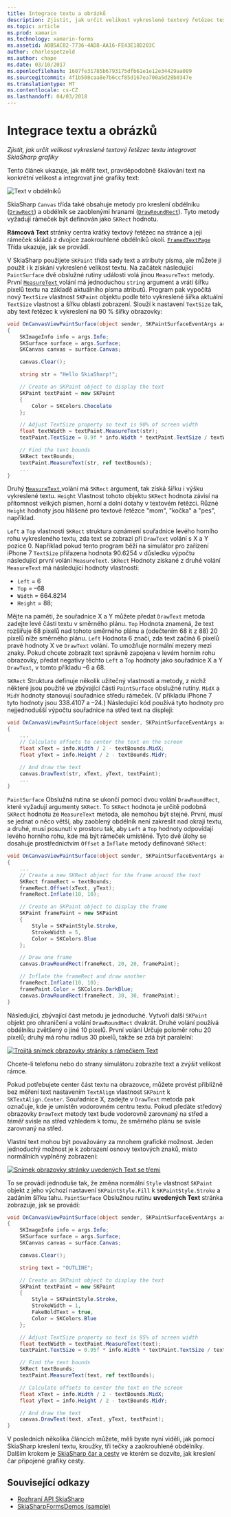 ```yaml
---
title: Integrace textu a obrázků
description: Zjistit, jak určit velikost vykreslené textový řetězec textu integrovat SkiaSharp grafiky
ms.topic: article
ms.prod: xamarin
ms.technology: xamarin-forms
ms.assetid: A0B5AC82-7736-4AD8-AA16-FE43E18D203C
author: charlespetzold
ms.author: chape
ms.date: 03/10/2017
ms.openlocfilehash: 1607fe31785b6793175dfb61e1e12e34429aa089
ms.sourcegitcommit: 4f1b508caa8e7b6ccf85d167ea700a5d28b0347e
ms.translationtype: MT
ms.contentlocale: cs-CZ
ms.lasthandoff: 04/03/2018
---
```

# <a name="integrating-text-and-graphics"></a>Integrace textu a obrázků

_Zjistit, jak určit velikost vykreslené textový řetězec textu integrovat SkiaSharp grafiky_

Tento článek ukazuje, jak měřit text, pravděpodobně škálování text na konkrétní velikost a integrovat jiné grafiky text:

![](text-images/textandgraphicsexample.png "Text v obdélníků")

SkiaSharp `Canvas` třída také obsahuje metody pro kreslení obdélníku ([`DrawRect`](https://developer.xamarin.com/api/member/SkiaSharp.SKCanvas.DrawRect/p/SkiaSharp.SKRect/SkiaSharp.SKPaint/)) a obdélník se zaoblenými hranami ([`DrawRoundRect`](https://developer.xamarin.com/api/member/SkiaSharp.SKCanvas.DrawRoundRect/p/SkiaSharp.SKRect/System.Single/System.Single/SkiaSharp.SKPaint/)). Tyto metody vyžadují rámeček být definován jako `SKRect` hodnotu.

**Rámcová Text** stránky centra krátký textový řetězec na stránce a její rámeček skládá z dvojice zaokrouhlené obdélníků okolí. [ `FramedTextPage` ](https://github.com/xamarin/xamarin-forms-samples/blob/master/SkiaSharpForms/SkiaSharpFormsDemos/SkiaSharpFormsDemos/SkiaSharpFormsDemos/Basics/FramedTextPage.cs) Třída ukazuje, jak se provádí.

V SkiaSharp použijete `SKPaint` třída sady text a atributy písma, ale můžete ji použít i k získání vykreslené velikost textu. Na začátek následující `PaintSurface` dvě obslužné rutiny události volá jinou `MeasureText` metody. První [ `MeasureText` ](https://developer.xamarin.com/api/member/SkiaSharp.SKPaint.MeasureText/p/System.String/) volání má jednoduchou `string` argument a vrátí šířku pixelů textu na základě aktuálního písma atributů. Program pak vypočítá nový `TextSize` vlastnost `SKPaint` objektu podle této vykreslené šířka aktuální `TextSize` vlastnost a šířku oblasti zobrazení. Slouží k nastavení `TextSize` tak, aby text řetězec k vykreslení na 90 % šířky obrazovky:

```csharp
void OnCanvasViewPaintSurface(object sender, SKPaintSurfaceEventArgs args)
{
    SKImageInfo info = args.Info;
    SKSurface surface = args.Surface;
    SKCanvas canvas = surface.Canvas;

    canvas.Clear();

    string str = "Hello SkiaSharp!";

    // Create an SKPaint object to display the text
    SKPaint textPaint = new SKPaint
    {
        Color = SKColors.Chocolate
    };

    // Adjust TextSize property so text is 90% of screen width
    float textWidth = textPaint.MeasureText(str);
    textPaint.TextSize = 0.9f * info.Width * textPaint.TextSize / textWidth;

    // Find the text bounds
    SKRect textBounds;
    textPaint.MeasureText(str, ref textBounds);
    ...
}
```

Druhý [ `MeasureText` ](https://developer.xamarin.com/api/member/SkiaSharp.SKPaint.MeasureText/p/System.String/SkiaSharp.SKRect@/) volání má `SKRect` argument, tak získá šířku i výšku vykreslené textu. `Height` Vlastnost tohoto objektu `SKRect` hodnota závisí na přítomnost velkých písmen, horní a dolní dotahy v textovém řetězci. Různé `Height` hodnoty jsou hlášené pro textové řetězce "mom", "kočka" a "pes", například.

`Left` a `Top` vlastnosti `SKRect` struktura oznámení souřadnice levého horního rohu vykresleného textu, zda text se zobrazí při `DrawText` volání s X a Y pozice 0. Například pokud tento program běží na simulátor pro zařízení iPhone 7 `TextSize` přiřazena hodnota 90.6254 v důsledku výpočtu následující první volání `MeasureText`. `SKRect` Hodnoty získané z druhé volání `MeasureText` má následující hodnoty vlastností:

- `Left` = 6
- `Top` = &ndash;68
- `Width` = 664.8214
- `Height` = 88;

Mějte na paměti, že souřadnice X a Y můžete předat `DrawText` metoda zadejte levé části textu v směrného plánu. `Top` Hodnota znamená, že text rozšiřuje 68 pixelů nad tohoto směrného plánu a (odečtením 68 it z 88) 20 pixelů níže směrného plánu. `Left` Hodnota 6 značí, zda text začíná 6 pixelů pravé hodnoty X ve `DrawText` volání. To umožňuje normální mezery mezi znaky. Pokud chcete zobrazit text správně zapojena v levém horním rohu obrazovky, předat negativy těchto `Left` a `Top` hodnoty jako souřadnice X a Y `DrawText`, v tomto příkladu &ndash;6 a 68.

`SKRect` Struktura definuje několik užitečný vlastnosti a metody, z nichž některé jsou použité ve zbývající části `PaintSurface` obslužné rutiny. `MidX` a `MidY` hodnoty stanovují souřadnice středu rámeček. (V příkladu iPhone 7 tyto hodnoty jsou 338.4107 a &ndash;24.) Následující kód používá tyto hodnoty pro nejjednodušší výpočtu souřadnice na střed text na displeji:

```csharp
void OnCanvasViewPaintSurface(object sender, SKPaintSurfaceEventArgs args)
{
    ...
    // Calculate offsets to center the text on the screen
    float xText = info.Width / 2 - textBounds.MidX;
    float yText = info.Height / 2 - textBounds.MidY;

    // And draw the text
    canvas.DrawText(str, xText, yText, textPaint);
    ...
}
```

`PaintSurface` Obslužná rutina se ukončí pomocí dvou volání `DrawRoundRect`, které vyžadují argumenty `SKRect`. To `SKRect` hodnota je určitě podobná `SKRect` hodnotu ze `MeasureText` metoda, ale nemohou být stejné. První, musí se jednat o něco větší, aby zaoblený obdélník není zakreslit nad okraji textu, a druhé, musí posunutí v prostoru tak, aby `Left` a `Top` hodnoty odpovídají levého horního rohu, kde má být rámeček umístěné. Tyto dvě úlohy se dosahuje prostřednictvím `Offset` a `Inflate` metody definované `SKRect`:

```csharp
void OnCanvasViewPaintSurface(object sender, SKPaintSurfaceEventArgs args)
{
    ...
    // Create a new SKRect object for the frame around the text
    SKRect frameRect = textBounds;
    frameRect.Offset(xText, yText);
    frameRect.Inflate(10, 10);

    // Create an SKPaint object to display the frame
    SKPaint framePaint = new SKPaint
    {
        Style = SKPaintStyle.Stroke,
        StrokeWidth = 5,
        Color = SKColors.Blue
    };

    // Draw one frame
    canvas.DrawRoundRect(frameRect, 20, 20, framePaint);

    // Inflate the frameRect and draw another
    frameRect.Inflate(10, 10);
    framePaint.Color = SKColors.DarkBlue;
    canvas.DrawRoundRect(frameRect, 30, 30, framePaint);
}
```

Následující, zbývající část metodu je jednoduché. Vytvoří další `SKPaint` objekt pro ohraničení a volání `DrawRoundRect` dvakrát. Druhé volání používá obdélníku zvětšený o jiné 10 pixelů. První volání Určuje poloměr rohu 20 pixelů; druhý má rohu radius 30 pixelů, takže se zdá být paralelní:

 [![](text-images/framedtext-small.png "Trojitá snímek obrazovky stránky s rámečkem Text")](text-images/framedtext-large.png#lightbox "Trojitá snímek obrazovky stránky textu s rámečkem")

Chcete-li telefonu nebo do strany simulátoru zobrazíte text a zvýšit velikost rámce.

Pokud potřebujete center část textu na obrazovce, můžete provést přibližně bez měření text nastavením `TextAlign` vlastnost `SKPaint` k `SKTextAlign.Center`. Souřadnice X, zadejte v `DrawText` metoda pak označuje, kde je umístěn vodorovném centru textu. Pokud předáte středový obrazovky `DrawText` metody text bude vodorovně zarovnaný na střed a *téměř* svisle na střed vzhledem k tomu, že směrného plánu se svisle zarovnaný na střed.

Vlastní text mohou být považovány za mnohem grafické možnost. Jeden jednoduchý možnost je k zobrazení osnovy textových znaků, místo normálních vyplněný zobrazení:

[![](text-images/outlinedtext-small.png "Snímek obrazovky stránky uvedených Text se třemi")](text-images/outlinedtext-large.png#lightbox "Trojitá snímek obrazovky stránky uvedených textu")

To se provádí jednoduše tak, že změna normální `Style` vlastnost `SKPaint` objekt z jeho výchozí nastavení `SKPaintStyle.Fill` k `SKPaintStyle.Stroke` a zadáním šířku tahu. `PaintSurface` Obslužnou rutinu **uvedených Text** stránka zobrazuje, jak se provádí:

```csharp
void OnCanvasViewPaintSurface(object sender, SKPaintSurfaceEventArgs args)
{
    SKImageInfo info = args.Info;
    SKSurface surface = args.Surface;
    SKCanvas canvas = surface.Canvas;

    canvas.Clear();

    string text = "OUTLINE";

    // Create an SKPaint object to display the text
    SKPaint textPaint = new SKPaint
    {
        Style = SKPaintStyle.Stroke,
        StrokeWidth = 1,
        FakeBoldText = true,
        Color = SKColors.Blue
    };

    // Adjust TextSize property so text is 95% of screen width
    float textWidth = textPaint.MeasureText(text);
    textPaint.TextSize = 0.95f * info.Width * textPaint.TextSize / textWidth;

    // Find the text bounds
    SKRect textBounds;
    textPaint.MeasureText(text, ref textBounds);

    // Calculate offsets to center the text on the screen
    float xText = info.Width / 2 - textBounds.MidX;
    float yText = info.Height / 2 - textBounds.MidY;

    // And draw the text
    canvas.DrawText(text, xText, yText, textPaint);
}
```

 V posledních několika článcích můžete, měli byste nyní viděli, jak pomocí SkiaSharp kreslení textu, kroužky, tři tečky a zaokrouhlené obdélníky. Dalším krokem je [SkiaSharp čar a cesty](~/xamarin-forms/user-interface/graphics/skiasharp/paths/paths.md) ve kterém se dozvíte, jak kreslení čar připojené grafiky cesty.


## <a name="related-links"></a>Související odkazy

- [Rozhraní API SkiaSharp](https://developer.xamarin.com/api/root/SkiaSharp/)
- [SkiaSharpFormsDemos (sample)](https://developer.xamarin.com/samples/xamarin-forms/SkiaSharpForms/Demos/)
